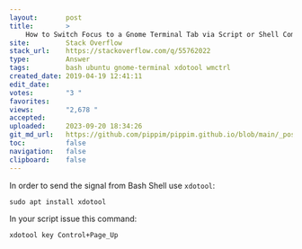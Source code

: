 ```yaml
---
layout:       post
title:        >
    How to Switch Focus to a Gnome Terminal Tab via Script or Shell Command
site:         Stack Overflow
stack_url:    https://stackoverflow.com/q/55762022
type:         Answer
tags:         bash ubuntu gnome-terminal xdotool wmctrl
created_date: 2019-04-19 12:41:11
edit_date:    
votes:        "3 "
favorites:    
views:        "2,678 "
accepted:     
uploaded:     2023-09-20 18:34:26
git_md_url:   https://github.com/pippim/pippim.github.io/blob/main/_posts/2019/2019-04-19-How-to-Switch-Focus-to-a-Gnome-Terminal-Tab-via-Script-or-Shell-Command.md
toc:          false
navigation:   false
clipboard:    false
---
```


In order to send the signal from Bash Shell use `xdotool`:

``` 
sudo apt install xdotool
```

In your script issue this command:

``` 
xdotool key Control+Page_Up
```

